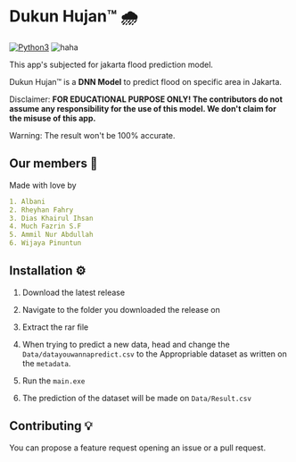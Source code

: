 # Dukun Hujan™ 🌧️
[![Python3](https://img.shields.io/badge/language-Python3-red)](https://www.python.org/downloads/)
![haha](https://img.shields.io/badge/status-on_progress%20%F0%9F%9A%A7-yellow)

This app's subjected for jakarta flood prediction model.

Dukun Hujan™ is a **DNN Model** to predict flood on specific area in Jakarta.


Disclaimer: **FOR EDUCATIONAL PURPOSE ONLY! The contributors do not assume any responsibility for the use of this model. We don't claim for the misuse of this app.**

Warning: The result won't be 100% accurate.


## Our members 👤
Made with love by
```yaml
1. Albani 
2. Rheyhan Fahry 
3. Dias Khairul Ihsan
4. Much Fazrin S.F
5. Ammil Nur Abdullah
6. Wijaya Pinuntun
```

## Installation ⚙️

1. Download the latest release

2. Navigate to the folder you downloaded the release on

3. Extract the rar file

4. When trying to predict a new data, head and change the `Data/datayouwannapredict.csv` to the Appropriable dataset as written on the `metadata`.
  
5. Run the `main.exe`

6. The prediction of the dataset will be made  on `Data/Result.csv`

## Contributing 💡

You can propose a feature request opening an issue or a pull request.